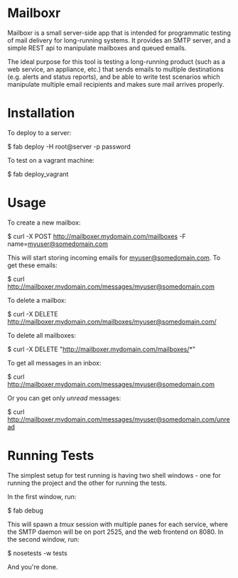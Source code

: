 Mailboxr
========

Mailboxr is a small server-side app that is intended for programmatic testing of mail delivery for long-running systems. It provides an SMTP server, and a simple REST api to manipulate mailboxes and queued emails.

The ideal purpose for this tool is testing a long-running product (such as a web service, an appliance, etc.) that sends emails to multiple destinations (e.g. alerts and status reports), and be able to write test scenarios which manipulate multiple email recipients and makes sure mail arrives properly.

Installation
============

To deploy to a server:

   $ fab deploy -H root@server -p password

To test on a vagrant machine:

   $ fab deploy_vagrant


Usage
=====

To create a new mailbox:

   $ curl -X POST http://mailboxer.mydomain.com/mailboxes -F name=myuser@somedomain.com

This will start storing incoming emails for myuser@somedomain.com. To get these emails:

   $ curl http://mailboxer.mydomain.com/messages/myuser@somedomain.com

To delete a mailbox:

   $ curl -X DELETE http://mailboxer.mydomain.com/mailboxes/myuser@somedomain.com/

To delete all mailboxes:

   $ curl -X DELETE "http://mailboxer.mydomain.com/mailboxes/*"

To get all messages in an inbox:

   $ curl http://mailboxer.mydomain.com/messages/myuser@somedomain.com

Or you can get only *unread* messages:

   $ curl http://mailboxer.mydomain.com/messages/myuser@somedomain.com/unread

Running Tests
=============

The simplest setup for test running is having two shell windows - one for running the project and the other for running the tests.

In the first window, run:

   $ fab debug

This will spawn a *tmux* session with multiple panes for each service, where the SMTP daemon will be on port 2525, and the web frontend on 8080. In the second window, run:

   $ nosetests -w tests

And you're done.
